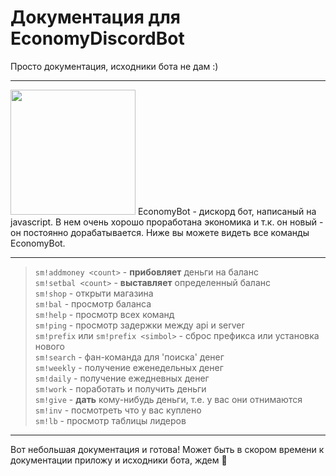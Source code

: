 # Документация для EconomyDiscordBot
Просто документация, исходники бота не дам :)

____

<img src="https://i.ibb.co/nsvxZQj/image.jpg" width="200" />
EconomyBot - дискорд бот, написаный на javascript. В нем очень хорошо проработана экономика и т.к. он новый - он постоянно дорабатывается. Ниже вы можете видеть все команды EconomyBot.

____

> `sm!addmoney <count>` - **прибовляет** деньги на баланс  
> `sm!setbal <count>` - **выставляет** определенный баланс  
> `sm!shop` - открыти магазина  
> `sm!bal` - просмотр баланса  
> `sm!help` - просмотр всех команд  
> `sm!ping` - просмотр задержки между api и server  
> `sm!prefix` или `sm!prefix <simbol>` - сброс префикса или установка нового  
> `sm!search` - фан-команда для 'поиска' денег  
> `sm!weekly` - получение еженедельных денег  
> `sm!daily` - получение ежедневных денег  
> `sm!work` - поработать и получить деньги  
> `sm!give` - **дать** кому-нибудь деньги, т.е. у вас они отнимаются  
> `sm!inv` - посмотреть что у вас куплено  
> `sm!lb` - просмотр таблицы лидеров  

____

Вот небольшая документация и готова! Может быть в скором времени к документации приложу и исходники бота, ждем 🥰